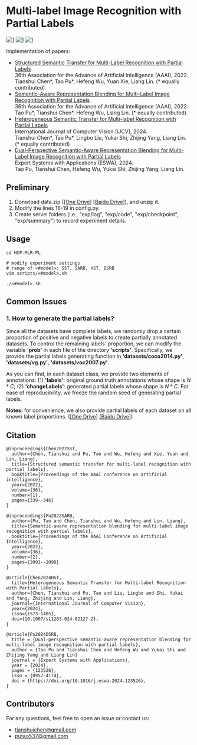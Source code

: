 # Multi-label Image Recognition with Partial Labels 

[![1](https://img.shields.io/badge/SOTA-Leaderboard_On_Microsoft_COCO-blue)](https://paperswithcode.com/sota/multi-label-image-recognition-with-partial)
[![1](https://img.shields.io/badge/SOTA-Leaderboard_On_Pascal_VOC-blue)](https://paperswithcode.com/sota/multi-label-image-recognition-with-partial-1)
[![1](https://img.shields.io/badge/SOTA-Leaderboard_On_Visual_Genome-blue)](https://paperswithcode.com/sota/multi-label-image-recognition-with-partial-2)

Implementation of papers: 

- [Structured Semantic Transfer for Multi-Label Recognition with Partial Labels](https://aaai-2022.virtualchair.net/poster_aaai1133)  
  36th Association for the Advance of Artificial Intelligence (AAAI), 2022.  
  Tianshui Chen*, Tao Pu*, Hefeng Wu, Yuan Xie, Liang Lin. (* equally contributed) 
- [Semantic-Aware Representation Blending for Multi-Label Image Recognition with Partial Labels](https://aaai-2022.virtualchair.net/poster_aaai1134)  
  36th Association for the Advance of Artificial Intelligence (AAAI), 2022.  
  Tao Pu*, Tianshui Chen*, Hefeng Wu, Liang Lin. (* equally contributed) 
- [Heterogeneous Semantic Transfer for Multi-label Recognition with Partial Labels](https://arxiv.org/pdf/2205.11131.pdf)   
  International Journal of Computer Vision (IJCV), 2024.   
  Tianshui Chen*, Tao Pu*, Lingbo Liu, Yukai Shi, Zhijing Yang, Liang Lin. (* equally contributed)   
- [Dual-Perspective Semantic-Aware Representation Blending for Multi-Label Image Recognition with Partial Labels](https://www.sciencedirect.com/science/article/abs/pii/S0957417424003919)   
  Expert Systems with Applications (ESWA), 2024.   
  Tao Pu, Tianshui Chen, Hefeng Wu, Yukai Shi, Zhijing Yang, Liang Lin.   

## Preliminary
1. Donwload data.zip ([[One Drive](https://1drv.ms/u/s!Auj5G110nTE5gjeEHDh17tf_K0zp?e=GIvTvH)] [[Baidu Drive](https://pan.baidu.com/s/11hwhedvUePdGNvW3DSrqQA?pwd=5bxz)]), and unzip it.
3. Modify the lines 16-19 in config.py.
4. Create servel folders (i.e., "exp/log", "exp/code", "exp/checkpoint", "exp/summary") to record experiment details.

## Usage
```
cd HCP-MLR-PL

# modify experiment settings
# range of <#model>: SST, SARB, HST, DSRB
vim scripts/<#model>.sh

./<#model>.sh
```

## Common Issues
### 1. How to generate the partial labels?
Since all the datasets have complete labels, we randomly drop a certain proportion of positive and negative labels to create partially annotated datasets. To control the remaining labels' proportion, we can modify the variable **'prob'** in each file of the directory **'scripts'**. Specifically, we provide the partial labels generating function in **'datasets/coco2014.py'**, **'datasets/vg.py'**, **'datasets/voc2007.py'**. 

As you can find, in each dataset class, we provide two elements of annotations: (1) **'labels'**: original ground truth annotations whose shape is $N * C$; (2) **'changeLabels'**: generated partial labels whose shape is $N * C$. For ease of reproducibility, we freeze the random seed of generating partial labels.

**Notes:** for convenience, we also provide partial labels of each dataset on all known label proportions. ([[One Drive]](https://1drv.ms/u/s!Auj5G110nTE5gjUkjiTzJkgSHOJ3?e=mXmRqe) [[Baidu Drive]](https://pan.baidu.com/s/19R-tWBtsOTbSUphihLXr_g))

## Citation
```
@inproceedings{Chen2022SST,
  author={Chen, Tianshui and Pu, Tao and Wu, Hefeng and Xie, Yuan and Lin, Liang},
  title={Structured semantic transfer for multi-label recognition with partial labels},
  booktitle={Proceedings of the AAAI conference on artificial intelligence},
  year={2022},
  volume={36},
  number={1},
  pages={339--346}
}

@inproceedings{Pu2022SARB,
  author={Pu, Tao and Chen, Tianshui and Wu, Hefeng and Lin, Liang},
  title={Semantic-aware representation blending for multi-label image recognition with partial labels},
  booktitle={Proceedings of the AAAI Conference on Artificial Intelligence},
  year={2022},
  volume={36},
  number={2},
  pages={2091--2098}
}

﻿@article{Chen2024HST,
  title={Heterogeneous Semantic Transfer for Multi-label Recognition with Partial Labels},
  author={Chen, Tianshui and Pu, Tao and Liu, Lingbo and Shi, Yukai and Yang, Zhijing and Lin, Liang},
  journal={International Journal of Computer Vision},
  year={2024},
  issn={1573-1405},
  doi={10.1007/s11263-024-02127-2},
}

@article{Pu2024DSRB,
  title = {Dual-perspective semantic-aware representation blending for multi-label image recognition with partial labels},
  author = {Tao Pu and Tianshui Chen and Hefeng Wu and Yukai Shi and Zhijing Yang and Liang Lin}
  journal = {Expert Systems with Applications},
  year = {2024},
  pages = {123526},
  issn = {0957-4174},
  doi = {https://doi.org/10.1016/j.eswa.2024.123526},
}
```

## Contributors
For any questions, feel free to open an issue or contact us:    

* tianshuichen@gmail.com
* putao537@gmail.com
